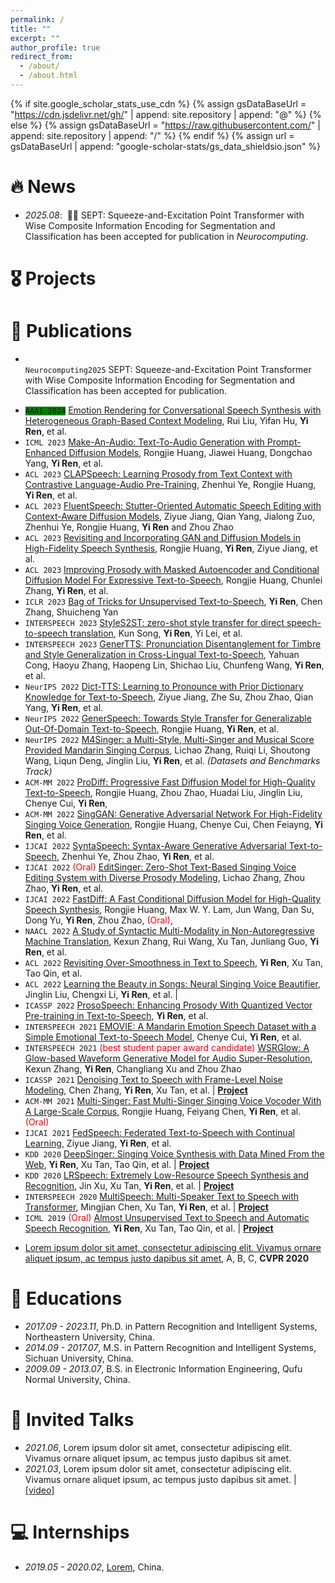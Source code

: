 ```yaml
---
permalink: /
title: ""
excerpt: ""
author_profile: true
redirect_from: 
  - /about/
  - /about.html
---
```


{% if site.google_scholar_stats_use_cdn %}
{% assign gsDataBaseUrl = "https://cdn.jsdelivr.net/gh/" | append: site.repository | append: "@" %}
{% else %}
{% assign gsDataBaseUrl = "https://raw.githubusercontent.com/" | append: site.repository | append: "/" %}
{% endif %}
{% assign url = gsDataBaseUrl | append: "google-scholar-stats/gs_data_shieldsio.json" %}

<span class='anchor' id='about-me'></span>



# 🔥 News
- *2025.08*: &nbsp;🎉🎉 SEPT: Squeeze-and-Excitation Point Transformer with Wise Composite Information Encoding for Segmentation and Classification has been accepted for publication in *Neurocomputing*.  

# 🎖 Projects

# 📝 Publications 
- <code class="language-plaintext highlighter-rouge" > Neurocomputing2025</code> SEPT: Squeeze-and-Excitation Point Transformer with Wise Composite Information Encoding for Segmentation and Classification has been accepted for publication.
<ul>
  <li><code class="language-plaintext highlighter-rouge", style="background-color:green;">AAAI 2024</code> <a href="https://arxiv.org/abs/2312.11947">Emotion Rendering for Conversational Speech Synthesis with Heterogeneous Graph-Based Context Modeling</a>, Rui Liu, Yifan Hu, <strong>Yi Ren</strong>, et al. <a href="https://github.com/walker-hyf/ECSS"><img src="https://img.shields.io/github/stars/walker-hyf/ECSS?style=social&amp;label=Code+Stars" alt="" /></a></li>
  <li><code class="language-plaintext highlighter-rouge">ICML 2023</code> <a href="https://text-to-audio.github.io/paper.pdf">Make-An-Audio: Text-To-Audio Generation with Prompt-Enhanced Diffusion Models</a>, Rongjie Huang, Jiawei Huang, Dongchao Yang, <strong>Yi Ren</strong>, et al.</li>
  <li><code class="language-plaintext highlighter-rouge">ACL 2023</code> <a href="">CLAPSpeech: Learning Prosody from Text Context with Contrastive Language-Audio Pre-Training</a>, Zhenhui Ye, Rongjie Huang, <strong>Yi Ren</strong>, et al.</li>
  <li><code class="language-plaintext highlighter-rouge">ACL 2023</code> <a href="">FluentSpeech: Stutter-Oriented Automatic Speech Editing with Context-Aware Diffusion Models</a>, Ziyue Jiang, Qian Yang, Jialong Zuo, Zhenhui Ye, Rongjie Huang, <strong>Yi Ren</strong> and Zhou Zhao</li>
  <li><code class="language-plaintext highlighter-rouge">ACL 2023</code> <a href="">Revisiting and Incorporating GAN and Diffusion Models in High-Fidelity Speech Synthesis</a>, Rongjie Huang, <strong>Yi Ren</strong>, Ziyue Jiang, et al.</li>
  <li><code class="language-plaintext highlighter-rouge">ACL 2023</code> <a href="">Improving Prosody with Masked Autoencoder and Conditional Diffusion Model For Expressive Text-to-Speech</a>, Rongjie Huang, Chunlei Zhang, <strong>Yi Ren</strong>, et al.</li>
  <li><code class="language-plaintext highlighter-rouge">ICLR 2023</code> <a href="https://openreview.net/forum?id=SbR9mpTuBn">Bag of Tricks for Unsupervised Text-to-Speech</a>, <strong>Yi Ren</strong>, Chen Zhang, Shuicheng Yan</li>
  <li><code class="language-plaintext highlighter-rouge">INTERSPEECH 2023</code> <a href="https://arxiv.org/abs/2305.17732">StyleS2ST: zero-shot style transfer for direct speech-to-speech translation</a>, Kun Song, <strong>Yi Ren</strong>, Yi Lei, et al.</li>
  <li><code class="language-plaintext highlighter-rouge">INTERSPEECH 2023</code> <a href="https://arxiv.org/abs/2306.15304">GenerTTS: Pronunciation Disentanglement for Timbre and Style Generalization in Cross-Lingual Text-to-Speech</a>, Yahuan Cong, Haoyu Zhang, Haopeng Lin, Shichao Liu, Chunfeng Wang, <strong>Yi Ren</strong>, et al.</li>
  <li><code class="language-plaintext highlighter-rouge">NeurIPS 2022</code> <a href="">Dict-TTS: Learning to Pronounce with Prior Dictionary Knowledge for Text-to-Speech</a>, Ziyue Jiang, Zhe Su, Zhou Zhao, Qian Yang, <strong>Yi Ren</strong>, et al. <a href="https://github.com/Zain-Jiang/Dict-TTS"><img src="https://img.shields.io/github/stars/Zain-Jiang/Dict-TTS?style=social&amp;label=Code+Stars" alt="" /></a></li>
  <li><code class="language-plaintext highlighter-rouge">NeurIPS 2022</code> <a href="">GenerSpeech: Towards Style Transfer for Generalizable Out-Of-Domain Text-to-Speech</a>, Rongjie Huang, <strong>Yi Ren</strong>, et al.</li>
  <li><code class="language-plaintext highlighter-rouge">NeurIPS 2022</code> <a href="">M4Singer: a Multi-Style, Multi-Singer and Musical Score Provided Mandarin Singing Corpus</a>, Lichao Zhang, Ruiqi Li, Shoutong Wang, Liqun Deng, Jinglin Liu, <strong>Yi Ren</strong>, et al. <em>(Datasets and Benchmarks Track)</em> <a href="https://github.com/M4Singer/M4Singer"><img src="https://img.shields.io/github/stars/M4Singer/M4Singer?style=social&amp;label=Dataset+Stars" alt="" /></a></li>
  <li><code class="language-plaintext highlighter-rouge">ACM-MM 2022</code> <a href="">ProDiff: Progressive Fast Diffusion Model for High-Quality Text-to-Speech</a>, Rongjie Huang, Zhou Zhao, Huadai Liu, Jinglin Liu, Chenye Cui, <strong>Yi Ren</strong>, <a href="https://github.com/Rongjiehuang/ProDiff"><img src="https://img.shields.io/github/stars/Rongjiehuang/ProDiff?style=social&amp;label=Code+Stars" alt="" /></a></li>
  <li><code class="language-plaintext highlighter-rouge">ACM-MM 2022</code> <a href="https://arxiv.org/abs/2110.07468">SingGAN: Generative Adversarial Network For High-Fidelity Singing Voice Generation</a>, Rongjie Huang, Chenye Cui, Chen Feiayng, <strong>Yi Ren</strong>, et al.</li>
  <li><code class="language-plaintext highlighter-rouge">IJCAI 2022</code> <a href="">SyntaSpeech: Syntax-Aware Generative Adversarial Text-to-Speech</a>, Zhenhui Ye, Zhou Zhao, <strong>Yi Ren</strong>, et al. <a href="https://github.com/yerfor/SyntaSpeech"><img src="https://img.shields.io/github/stars/yerfor/SyntaSpeech?style=social&amp;label=Code+Stars" alt="" /></a></li>
  <li><code class="language-plaintext highlighter-rouge">IJCAI 2022</code> <span style="color:red">(Oral)</span> <a href="">EditSinger: Zero-Shot Text-Based Singing Voice Editing System with Diverse Prosody Modeling</a>, Lichao Zhang, Zhou Zhao, <strong>Yi Ren</strong>, et al.</li>
  <li><code class="language-plaintext highlighter-rouge">IJCAI 2022</code> <a href="">FastDiff: A Fast Conditional Diffusion Model for High-Quality Speech Synthesis</a>, Rongjie Huang, Max W. Y. Lam, Jun Wang, Dan Su, Dong Yu, <strong>Yi Ren</strong>, Zhou Zhao,  <span style="color:red">(Oral)</span>, <a href="https://github.com/Rongjiehuang/FastDiff"><img src="https://img.shields.io/github/stars/Rongjiehuang/FastDiff?style=social&amp;label=Code+Stars" alt="" /></a></li>
  <li><code class="language-plaintext highlighter-rouge">NAACL 2022</code> <a href="">A Study of Syntactic Multi-Modality in Non-Autoregressive Machine Translation</a>, Kexun Zhang, Rui Wang, Xu Tan, Junliang Guo, <strong>Yi Ren</strong>, et al.</li>
  <li><code class="language-plaintext highlighter-rouge">ACL 2022</code> <a href="https://arxiv.org/abs/2202.13066">Revisiting Over-Smoothness in Text to Speech</a>, <strong>Yi Ren</strong>, Xu Tan, Tao Qin, et al.</li>
  <li><code class="language-plaintext highlighter-rouge">ACL 2022</code> <a href="https://arxiv.org/abs/2202.13277">Learning the Beauty in Songs: Neural Singing Voice Beautifier</a>, Jinglin Liu, Chengxi Li, <strong>Yi Ren</strong>, et al. | <a href="https://github.com/MoonInTheRiver/NeuralSVB"><img src="https://img.shields.io/github/stars/MoonInTheRiver/NeuralSVB?style=social&amp;label=Code+Stars" alt="" /></a></li>
  <li><code class="language-plaintext highlighter-rouge">ICASSP 2022</code> <a href="https://prosospeech.github.io/">ProsoSpeech: Enhancing Prosody With Quantized Vector Pre-training in Text-to-Speech</a>, <strong>Yi Ren</strong>, et al.</li>
  <li><code class="language-plaintext highlighter-rouge">INTERSPEECH 2021</code> <a href="https://arxiv.org/abs/2106.09317">EMOVIE: A Mandarin Emotion Speech Dataset with a Simple Emotional Text-to-Speech Model</a>, Chenye Cui, <strong>Yi Ren</strong>, et al.</li>
  <li><code class="language-plaintext highlighter-rouge">INTERSPEECH 2021</code> <span style="color:red">(best student paper award candidate)</span> <a href="https://arxiv.org/abs/2106.08507">WSRGlow: A Glow-based Waveform Generative Model for Audio Super-Resolution</a>, Kexun Zhang, <strong>Yi Ren</strong>, Changliang Xu and Zhou Zhao</li>
  <li><code class="language-plaintext highlighter-rouge">ICASSP 2021</code> <a href="https://arxiv.org/abs/2012.09547">Denoising Text to Speech with Frame-Level Noise Modeling</a>, Chen Zhang, <strong>Yi Ren</strong>, Xu Tan, et al. | <a href="https://speechresearch.github.io/denoispeech/"><strong>Project</strong></a></li>
  <li><code class="language-plaintext highlighter-rouge">ACM-MM 2021</code> <a href="https://arxiv.org/pdf/2112.10358">Multi-Singer: Fast Multi-Singer Singing Voice Vocoder With A Large-Scale Corpus</a>, Rongjie Huang, Feiyang Chen, <strong>Yi Ren</strong>, et al. <span style="color:red">(Oral)</span></li>
  <li><code class="language-plaintext highlighter-rouge">IJCAI 2021</code> <a href="https://www.ijcai.org/proceedings/2021/527">FedSpeech: Federated Text-to-Speech with Continual Learning</a>, Ziyue Jiang, <strong>Yi Ren</strong>, et al.</li>
  <li><code class="language-plaintext highlighter-rouge">KDD 2020</code> <a href="https://dl.acm.org/doi/abs/10.1145/3394486.3403249">DeepSinger: Singing Voice Synthesis with Data Mined From the Web</a>, <strong>Yi Ren</strong>, Xu Tan, Tao Qin, et al. | <a href="https://speechresearch.github.io/deepsinger/"><strong>Project</strong></a></li>
  <li><code class="language-plaintext highlighter-rouge">KDD 2020</code> <a href="https://dl.acm.org/doi/abs/10.1145/3394486.3403331">LRSpeech: Extremely Low-Resource Speech Synthesis and Recognition</a>, Jin Xu, Xu Tan, <strong>Yi Ren</strong>, et al. | <a href="https://speechresearch.github.io/lrspeech/"><strong>Project</strong></a></li>
  <li><code class="language-plaintext highlighter-rouge">INTERSPEECH 2020</code> <a href="https://www.isca-speech.org/archive/Interspeech_2020/pdfs/3139.pdf">MultiSpeech: Multi-Speaker Text to Speech with Transformer</a>, Mingjian Chen, Xu Tan, <strong>Yi Ren</strong>, et al. | <a href="https://speechresearch.github.io/multispeech/"><strong>Project</strong></a></li>
  <li><code class="language-plaintext highlighter-rouge">ICML 2019</code> <span style="color:red">(Oral)</span> <a href="https://pdfs.semanticscholar.org/9075/a3e6271e5ef4953491488d1776527e632408.pdf">Almost Unsupervised Text to Speech and Automatic Speech Recognition</a>, <strong>Yi Ren</strong>, Xu Tan, Tao Qin, et al.  | <a href="https://speechresearch.github.io/unsuper/"><strong>Project</strong></a></li>
</ul>

- [Lorem ipsum dolor sit amet, consectetur adipiscing elit. Vivamus ornare aliquet ipsum, ac tempus justo dapibus sit amet](https://github.com), A, B, C, **CVPR 2020**

# 📖 Educations
- *2017.09 - 2023.11*, Ph.D. in Pattern Recognition and Intelligent Systems, Northeastern University, China. 
- *2014.09 - 2017.07*, M.S. in Pattern Recognition and Intelligent Systems, Sichuan University, China.
- *2009.09 - 2013.07*, B.S. in Electronic Information Engineering, Qufu Normal University, China.
  
# 💬 Invited Talks
- *2021.06*, Lorem ipsum dolor sit amet, consectetur adipiscing elit. Vivamus ornare aliquet ipsum, ac tempus justo dapibus sit amet. 
- *2021.03*, Lorem ipsum dolor sit amet, consectetur adipiscing elit. Vivamus ornare aliquet ipsum, ac tempus justo dapibus sit amet.  \| [\[video\]](https://github.com/)

# 💻 Internships
- *2019.05 - 2020.02*, [Lorem](https://github.com/), China.
